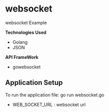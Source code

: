 # websocket

websocket Example

**Technologies Used**
- Golang
- JSON

**API FrameWork**
- gowebsocket

## Application Setup

To run the application file:
    go run websocket.go

- WEB_SOCKET_URL : websocket url